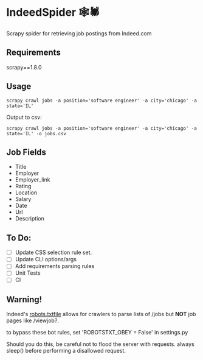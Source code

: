 # IndeedSpider 🕸🕷
Scrapy spider for retrieving job postings from Indeed.com

## Requirements
scrapy==1.8.0

## Usage
```
scrapy crawl jobs -a position='software engineer' -a city='chicago' -a state='IL'
```
Output to csv:
```
scrapy crawl jobs -a position='software engineer' -a city='chicago' -a state='IL' -o jobs.csv
```

## Job Fields
* Title
* Employer
* Employer_link
* Rating
* Location
* Salary
* Date
* Url
* Description

## To Do:
- [ ] Update CSS selection rule set. 
- [ ] Update CLI options/args
- [ ] Add requirements parsing rules
- [ ] Unit Tests
- [ ] CI

## Warning!

Indeed's [robots.txtfile](https://www.indeed.com/robots.txt)  allows for crawlers to parse lists of /jobs but **NOT** job pages like /viewjob?.

to bypass these bot rules, set 'ROBOTSTXT_OBEY = False' in settings.py

Should you do this, be careful not to flood the server with requests. always sleep() before performing a disallowed request.
